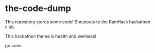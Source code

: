 # the-code-dump
This repository stores some code! Shoutouts to the RamHack hackathon club.

This hackathon theme is health and wellness!

go rams
